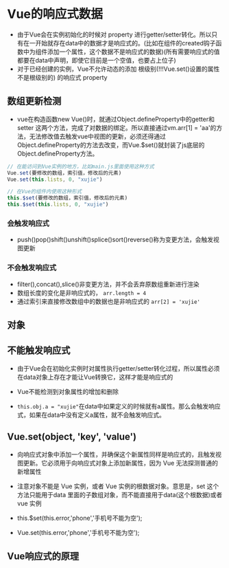 # Vue的响应式数据

* 由于Vue会在实例初始化的时候对 property 进行getter/setter转化。所以只有在一开始就存在data中的数据才是响应式的。(比如在组件的created钩子函数中为组件添加一个属性，这个数据不是响应式的数据)(所有需要响应式的值都要在data中声明，即使它目前是一个空值，也要占上位子)
* 对于已经创建的实例，Vue不允许动态的添加 根级别(!!!Vue.set()设置的属性不是根级别的) 的响应式 property 

## 数组更新检测

* vue在构造函数new Vue()时，就通过Object.defineProperty中的getter和setter 这两个方法，完成了对数据的绑定。所以直接通过vm.arr[1] = 'aa'的方法，无法修改值去触发vue中视图的更新，必须还得通过Object.defineProperty的方法去改变，而Vue.$set()就封装了js底层的Object.defineProperty方法。

```js
// 在能访问到Vue实例的地方，比如main.js里面使用这种方式
Vue.set(要修改的数组，索引值，修改后的元素)
Vue.set(this.lists, 0, "xujie")

// 在Vue的组件内使用这种形式
this.$set(要修改的数组，索引值，修改后的元素)
this.$set(this.lists, 0, "xujie")
```

### 会触发响应式

* push()pop()shift()unshift()splice()sort()reverse()称为变更方法，会触发视图更新

### 不会触发响应式

* filter(),concat(),slice()非变更方法，并不会丢弃原数组重新进行渲染
* 数组长度的变化是非响应式的， `arr.length = 4`
* 通过索引来直接修改数组中的数据也是非响应式的 `arr[2] = 'xujie'`

## 对象

## 不能触发响应式

* 由于Vue会在初始化实例时对属性执行getter/setter转化过程，所以属性必须在data对象上存在才能让Vue转换它，这样才能是响应式的

* Vue不能检测到对象属性的增加和删除
* `this.obj.a = "xujie"`在data中如果定义的时候就有a属性。那么会触发响应式，如果在data中没有定义a属性，就不会触发响应式。

## Vue.set(object, 'key', 'value')

* 向响应式对象中添加一个属性，并确保这个新属性同样是响应式的，且触发视图更新。它必须用于向响应式对象上添加新属性，因为 Vue 无法探测普通的新增属性
* 注意对象不能是 Vue 实例，或者 Vue 实例的根数据对象。意思是，set 这个方法只能用于data 里面的子数组对象，而不能直接用于data(这个根数据)或者vue 实例

* this.$set(this.error,'phone','手机号不能为空');
* Vue.set(this.error,'phone','手机号不能为空');

## Vue响应式的原理
